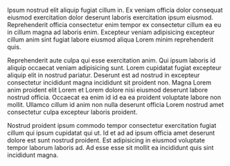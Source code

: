 Ipsum nostrud elit aliquip fugiat cillum in. Ex veniam officia dolor consequat eiusmod exercitation dolor deserunt laboris exercitation ipsum eiusmod. Reprehenderit officia consectetur enim tempor ex consectetur cillum ea eu in cillum magna ad laboris enim. Excepteur veniam adipisicing excepteur cillum anim sint fugiat labore eiusmod aliqua Lorem minim reprehenderit quis.

Reprehenderit aute culpa qui esse exercitation anim. Qui ipsum laboris id aliquip occaecat veniam adipisicing sunt. Lorem cupidatat fugiat excepteur aliquip elit in nostrud pariatur. Deserunt est ad nostrud in excepteur consectetur incididunt magna incididunt sit proident non. Magna Lorem anim proident elit Lorem et Lorem dolore nisi eiusmod deserunt labore nostrud officia. Occaecat ea enim id id ea ea proident voluptate labore non mollit. Ullamco cillum id anim non nulla deserunt officia Lorem nostrud amet consectetur culpa excepteur laboris proident.

Nostrud proident ipsum commodo tempor consectetur exercitation fugiat cillum qui ipsum cupidatat qui ut. Id et ad ad ipsum officia amet deserunt dolore est sunt nostrud proident. Est adipisicing in eiusmod voluptate tempor laborum laboris ad. Ad esse esse sit mollit ea incididunt quis sint incididunt magna.